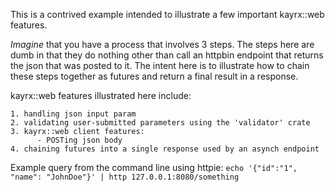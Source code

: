 This is a contrived example intended to illustrate a few important kayrx::web features.

*Imagine* that you have a process that involves 3 steps.  The steps here
are dumb in that they do nothing other than call an
httpbin endpoint that returns the json that was posted to it.  The intent here
is to illustrate how to chain these steps together as futures and return
a final result in a response.

kayrx::web features illustrated here include:

    1. handling json input param
    2. validating user-submitted parameters using the 'validator' crate
    3. kayrx::web client features:
          - POSTing json body
    4. chaining futures into a single response used by an asynch endpoint


Example query from the command line using httpie:
	```echo '{"id":"1", "name": "JohnDoe"}' | http 127.0.0.1:8080/something```
